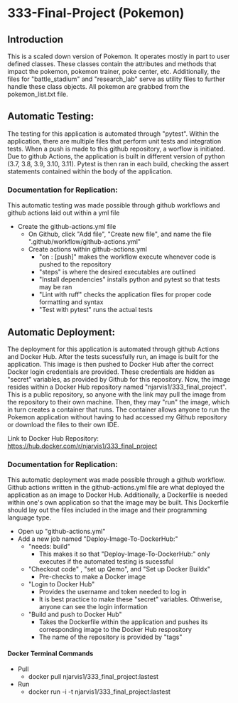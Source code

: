 # 333-Final-Project (Pokemon)

## Introduction
This is a scaled down version of Pokemon. It operates mostly in part to user defined classes. These classes contain the attributes and methods that impact the pokemon, pokemon trainer, poke center, etc. Additionally, the files for "battle_stadium" and "research_lab" serve as utility files to further handle these class objects. All pokemon are grabbed from the pokemon_list.txt file.

## Automatic Testing:
The testing for this application is automated through "pytest". Within the application, there are multiple files that perform unit tests and integration tests. When a push is made to this github repository, a worflow is initiated. Due to github Actions, the application is built in different version of python (3.7, 3.8, 3.9, 3.10, 3.11). Pytest is then ran in each build, checking the assert statements contained within the body of the application.

### Documentation for Replication:
This automatic testing was made possible through github workflows and github actions laid out within a yml file
* Create the github-actions.yml file
  * On Github, click "Add file", "Create new file", and name the file ".github/workflow/github-actions.yml"
  * Create actions within github-actions.yml
    * "on : [push]" makes the workflow execute whenever code is pushed to the repository
    * "steps" is where the desired executables are outlined
    * "Install dependencies" installs python and pytest so that tests may be ran
    * "Lint with ruff" checks the application files for proper code formatting and syntax
    * "Test with pytest" runs the actual tests

## Automatic Deployment:
The deployment for this application is automated through github Actions and Docker Hub. After the tests sucessfully run, an image is built for the application. This image is then pushed to Docker Hub after the correct Docker login credentials are provided. These credentials are hidden as "secret" variables, as provided by Github for this repository. Now, the image resides within a Docker Hub repository named "njarvis1/333_final_project". This is a public repository, so anyone with the link may pull the image from the repository to their own machine. Then, they may "run" the image, which in turn creates a container that runs. The container allows anyone to run the Pokemon application without having to had accessed my Github repository or download the files to their own IDE.

Link to Docker Hub Repository: https://hub.docker.com/r/njarvis1/333_final_project

### Documentation for Replication:
This automatic deployment was made possible through a github workflow. Github actions written in the github-actions.yml file are what deployed the application as an image to Docker Hub. Additionally, a Dockerfile is needed within one's own application so that the image may be built. This Dockerfile should lay out the files included in the image and their programming language type.
* Open up "github-actions.yml"
* Add a new job named "Deploy-Image-To-DockerHub:"
    * "needs: build"
        * This makes it so that "Deploy-Image-To-DockerHub:" only executes if the automated testing is sucessful
    * "Checkout code" , "set up Qemo", and "Set up Docker Buildx" 
        * Pre-checks to make a Docker image
    * "Login to Docker Hub"
        * Provides the username and token needed to log in
        * It is best practice to make these "secret" variables. Othwerise, anyone can see the login information
    * "Build and push to Docker Hub"
        * Takes the Dockerfile within the application and pushes its corresponding image to the Docker Hub respository
        * The name of the repository is provided by "tags"
#### Docker Terminal Commands
* Pull
  * docker pull njarvis1/333_final_project:lastest
* Run
  * docker run -i -t njarvis1/333_final_project:lastest 
